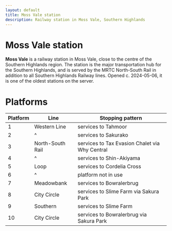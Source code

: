 ```yaml
---
layout: default
title: Moss Vale station
description: Railway station in Moss Vale, Southern Highlands
---
```


# Moss Vale station

**Moss Vale** is a railway station in Moss Vale, close to the centre of the
Southern Highlands region. The station is the major transportation hub for the
Southern Highlands, and is served by the MRTC North-South Rail in addition to all
Southern Highlands Railway lines. Opened c. 2024-05-06, it is one of the oldest
stations on the server.

# Platforms

Platform | Line | Stopping pattern
---|---|---
1 | Western Line | services to Tahmoor
2 | ^ | services to Sakurako
3 | North-South Rail | services to Tax Evasion Chalet via Why Central
4 | ^ | services to Shin-Akiyama
5 | Loop | services to Cordelia Cross
6 | ^ | platform not in use
7 | Meadowbank | services to Bowralerbrug
8 | City Circle | services to Slime Farm via Sakura Park
9 | Southern | services to Slime Farm
10 | City Circle | services to Bowralerbrug via Sakura Park
